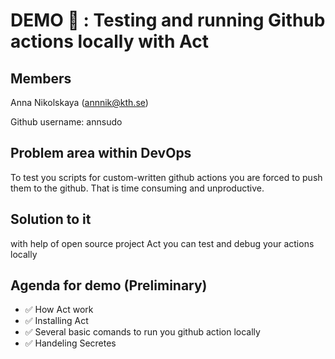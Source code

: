 # DEMO 🎥 : Testing and running Github actions locally with Act

## Members
Anna Nikolskaya (annnik@kth.se)

Github username: annsudo

## Problem area within DevOps
To test you scripts for custom-written github actions you are forced to push them to the github. That is time consuming and unproductive.

## Solution to it 
with help of open source project Act you can test and debug your actions locally

## Agenda for demo (Preliminary)

 - ✅    How Act work
 - ✅    Installing Act
 - ✅    Several basic comands to run you github action locally
 - ✅    Handeling Secretes




